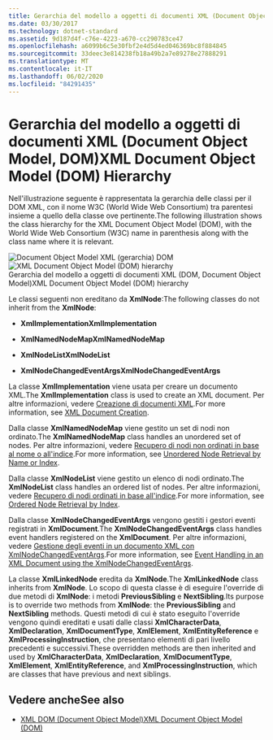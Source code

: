```yaml
---
title: Gerarchia del modello a oggetti di documenti XML (Document Object Model, DOM)
ms.date: 03/30/2017
ms.technology: dotnet-standard
ms.assetid: 9d187d4f-c76e-4223-a670-cc290783ce47
ms.openlocfilehash: a6099b6c5e30fbf2e4d5d4ed046369bc8f884845
ms.sourcegitcommit: 33deec3e814238fb18a49b2a7e89278e27888291
ms.translationtype: MT
ms.contentlocale: it-IT
ms.lasthandoff: 06/02/2020
ms.locfileid: "84291435"
---
```

# <a name="xml-document-object-model-dom-hierarchy"></a><span data-ttu-id="c65fc-102">Gerarchia del modello a oggetti di documenti XML (Document Object Model, DOM)</span><span class="sxs-lookup"><span data-stu-id="c65fc-102">XML Document Object Model (DOM) Hierarchy</span></span>
<span data-ttu-id="c65fc-103">Nell'illustrazione seguente è rappresentata la gerarchia delle classi per il DOM XML, con il nome W3C (World Wide Web Consortium) tra parentesi insieme a quello della classe ove pertinente.</span><span class="sxs-lookup"><span data-stu-id="c65fc-103">The following illustration shows the class hierarchy for the XML Document Object Model (DOM), with the World Wide Web Consortium (W3C) name in parenthesis along with the class name where it is relevant.</span></span>  
  
 <span data-ttu-id="c65fc-104">![Document Object Model XML &#40;gerarchia&#41; DOM](media/dom-class-hierarchy.gif "Dom_class_hierarchy")</span><span class="sxs-lookup"><span data-stu-id="c65fc-104">![XML Document Object Model &#40;DOM&#41; hierarchy](media/dom-class-hierarchy.gif "Dom_class_hierarchy")</span></span>  
<span data-ttu-id="c65fc-105">Gerarchia del modello a oggetti di documenti XML (DOM, Document Object Model)</span><span class="sxs-lookup"><span data-stu-id="c65fc-105">XML Document Object Model (DOM) hierarchy</span></span>  
  
 <span data-ttu-id="c65fc-106">Le classi seguenti non ereditano da **XmlNode**:</span><span class="sxs-lookup"><span data-stu-id="c65fc-106">The following classes do not inherit from the **XmlNode**:</span></span>  
  
- <span data-ttu-id="c65fc-107">**XmlImplementation**</span><span class="sxs-lookup"><span data-stu-id="c65fc-107">**XmlImplementation**</span></span>  
  
- <span data-ttu-id="c65fc-108">**XmlNamedNodeMap**</span><span class="sxs-lookup"><span data-stu-id="c65fc-108">**XmlNamedNodeMap**</span></span>  
  
- <span data-ttu-id="c65fc-109">**XmlNodeList**</span><span class="sxs-lookup"><span data-stu-id="c65fc-109">**XmlNodeList**</span></span>  
  
- <span data-ttu-id="c65fc-110">**XmlNodeChangedEventArgs**</span><span class="sxs-lookup"><span data-stu-id="c65fc-110">**XmlNodeChangedEventArgs**</span></span>  
  
 <span data-ttu-id="c65fc-111">La classe **XmlImplementation** viene usata per creare un documento XML.</span><span class="sxs-lookup"><span data-stu-id="c65fc-111">The **XmlImplementation** class is used to create an XML document.</span></span> <span data-ttu-id="c65fc-112">Per altre informazioni, vedere [Creazione di documenti XML](xml-document-creation.md).</span><span class="sxs-lookup"><span data-stu-id="c65fc-112">For more information, see [XML Document Creation](xml-document-creation.md).</span></span>  
  
 <span data-ttu-id="c65fc-113">Dalla classe **XmlNamedNodeMap** viene gestito un set di nodi non ordinato.</span><span class="sxs-lookup"><span data-stu-id="c65fc-113">The **XmlNamedNodeMap** class handles an unordered set of nodes.</span></span> <span data-ttu-id="c65fc-114">Per altre informazioni, vedere [Recupero di nodi non ordinati in base al nome o all'indice](unordered-node-retrieval-by-name-or-index.md).</span><span class="sxs-lookup"><span data-stu-id="c65fc-114">For more information, see [Unordered Node Retrieval by Name or Index](unordered-node-retrieval-by-name-or-index.md).</span></span>  
  
 <span data-ttu-id="c65fc-115">Dalla classe **XmlNodeList** viene gestito un elenco di nodi ordinato.</span><span class="sxs-lookup"><span data-stu-id="c65fc-115">The **XmlNodeList** class handles an ordered list of nodes.</span></span> <span data-ttu-id="c65fc-116">Per altre informazioni, vedere [Recupero di nodi ordinati in base all'indice](ordered-node-retrieval-by-index.md).</span><span class="sxs-lookup"><span data-stu-id="c65fc-116">For more information, see [Ordered Node Retrieval by Index](ordered-node-retrieval-by-index.md).</span></span>  
  
 <span data-ttu-id="c65fc-117">Dalla classe **XmlNodeChangedEventArgs** vengono gestiti i gestori eventi registrati in **XmlDocument**.</span><span class="sxs-lookup"><span data-stu-id="c65fc-117">The **XmlNodeChangedEventArgs** class handles event handlers registered on the **XmlDocument**.</span></span> <span data-ttu-id="c65fc-118">Per altre informazioni, vedere [Gestione degli eventi in un documento XML con XmlNodeChangedEventArgs](event-handling-in-an-xml-document-using-the-xmlnodechangedeventargs.md).</span><span class="sxs-lookup"><span data-stu-id="c65fc-118">For more information, see [Event Handling in an XML Document using the XmlNodeChangedEventArgs](event-handling-in-an-xml-document-using-the-xmlnodechangedeventargs.md).</span></span>  
  
 <span data-ttu-id="c65fc-119">La classe **XmlLinkedNode** eredita da **XmlNode**.</span><span class="sxs-lookup"><span data-stu-id="c65fc-119">The **XmlLinkedNode** class inherits from **XmlNode**.</span></span> <span data-ttu-id="c65fc-120">Lo scopo di questa classe è di eseguire l'override di due metodi di **XmlNode**: i metodi **PreviousSibling** e **NextSibling**.</span><span class="sxs-lookup"><span data-stu-id="c65fc-120">Its purpose is to override two methods from **XmlNode**: the **PreviousSibling** and **NextSibling** methods.</span></span> <span data-ttu-id="c65fc-121">Questi metodi di cui è stato eseguito l'override vengono quindi ereditati e usati dalle classi **XmlCharacterData**, **XmlDeclaration**, **XmlDocumentType**, **XmlElement**, **XmlEntityReference** e **XmlProcessingInstruction**, che presentano elementi di pari livello precedenti e successivi.</span><span class="sxs-lookup"><span data-stu-id="c65fc-121">These overridden methods are then inherited and used by **XmlCharacterData**, **XmlDeclaration**, **XmlDocumentType**, **XmlElement**, **XmlEntityReference**, and **XmlProcessingInstruction**, which are classes that have previous and next siblings.</span></span>  
  
## <a name="see-also"></a><span data-ttu-id="c65fc-122">Vedere anche</span><span class="sxs-lookup"><span data-stu-id="c65fc-122">See also</span></span>

- [<span data-ttu-id="c65fc-123">XML DOM (Document Object Model)</span><span class="sxs-lookup"><span data-stu-id="c65fc-123">XML Document Object Model (DOM)</span></span>](xml-document-object-model-dom.md)

